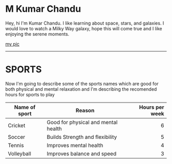 # M Kumar Chandu
Hey, hi I'm Kumar Chandu. I like learning about space, stars, and galaxies. I would love to watch a Milky Way galaxy, hope this will come true and I like enjoying the serene moments.


[my pic](https://github.com/kumarchandu21/my2-Mallireddy/blob/main/Pic)

---
# SPORTS
Now I'm going to describe some of the sports names which are good for both physical and mental relaxation and I'm describing the recomended hours for sports to play

| Name of sport | Reason | Hours per week |
| --- | --- | ---:|
| Cricket | Good for physical and mental health | 6 |
| Soccer  | Builds Strength and flexibility | 5 |
| Tennis  | Improves mental health | 4 |
| Volleyball | Improves balance and speed | 3 |


